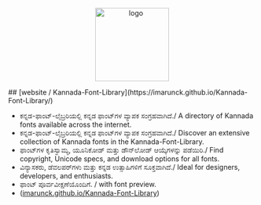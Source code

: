 <p align="center"><img src="https://github.com/imarunck/Kannada-Font-Library/assets/76737603/b32309d1-1408-4c34-bc07-c97c1e8c87ae" width="150" height="150" alt="logo" /></p>
## [website / Kannada-Font-Library](https://imarunck.github.io/Kannada-Font-Library/)

* ಕನ್ನಡ-ಫಾಂಟ್-ಲೈಬ್ರರಿಯಲ್ಲಿ ಕನ್ನಡ ಫಾಂಟ್‌ಗಳ ವ್ಯಾಪಕ ಸಂಗ್ರಹವಾಗಿದೆ./ A directory of Kannada fonts available across the internet.
* ಕನ್ನಡ-ಫಾಂಟ್-ಲೈಬ್ರರಿಯಲ್ಲಿ ಕನ್ನಡ ಫಾಂಟ್‌ಗಳ ವ್ಯಾಪಕ ಸಂಗ್ರಹವಾಗಿದೆ./ Discover an extensive collection of Kannada fonts in the Kannada-Font-Library.
* ಫಾಂಟ್‌ಗಳ ಕೃತಿಸ್ವಾಮ್ಯ, ಯೂನಿಕೋಡ್ ಮತ್ತು ಡೌನ್‌ಲೋಡ್ ಆಯ್ಕೆಗಳನ್ನು ಪಡೆಯಿರಿ./ Find copyright, Unicode specs, and download options for all fonts.
* ವಿನ್ಯಾಸಕರು, ಡೆವಲಪರ್‌ಗಳು ಮತ್ತು ಕನ್ನಡ ಉತ್ಸಾಹಿಗಳಿಗೆ ಸೂಕ್ತವಾಗಿದೆ./ Ideal for designers, developers, and enthusiasts.
* ಫಾಂಟ್ ಪೂರ್ವವೀಕ್ಷಣೆಯೊಂದಿಗೆ. / with font preview.
* ([imarunck.github.io/Kannada-Font-Library](https://imarunck.github.io/Kannada-Font-Library/))
